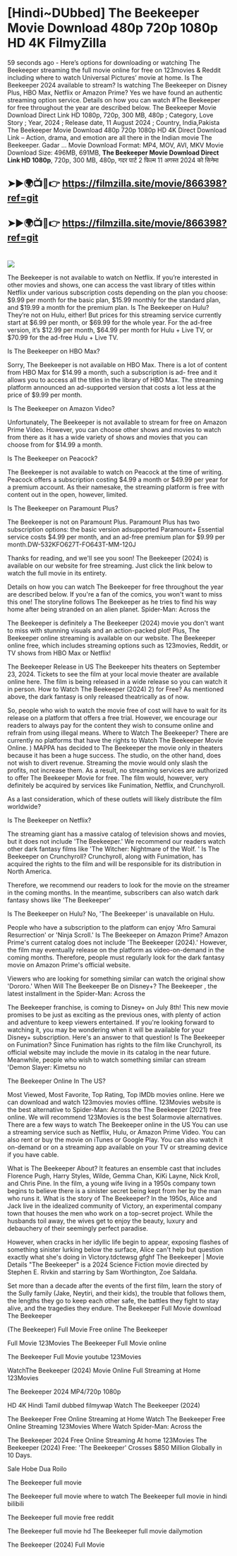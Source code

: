 # [Hindi~DUbbed] The Beekeeper Movie Download 480p 720p 1080p HD 4K FilmyZilla


59 seconds ago - Here’s options for downloading or watching The Beekeeper streaming the full movie online for free on 123movies & Reddit including where to watch Universal Pictures’ movie at home. Is The Beekeeper 2024 available to stream? Is watching The Beekeeper on Disney Plus, HBO Max, Netflix or Amazon Prime? Yes we have found an authentic streaming option service. Details on how you can watch #The Beekeeper for free throughout the year are described below. The Beekeeper Movie Download Direct Link HD 1080p, 720p, 300 MB, 480p ; Category, Love Story ; Year, 2024 ; Release date, 11 August 2024 ; Country, India,Pakista The Beekeeper Movie Download 480p 720p 1080p HD 4K Direct Download Link – Action, drama, and emotion are all there in the Indian movie The Beekeeper. Gadar ...
Movie Download Format: MP4, MOV, AVI, MKV
Movie Download Size: 496MB, 691MB, **The Beekeeper Movie Download Direct Link HD 1080p**, 720p, 300 MB, 480p, गदर पार्ट 2 फिल्म 11 अगस्त 2024 को सिनेमा

## ➤►🌍📺📱👉   https://filmzilla.site/movie/866398?ref=git

## ➤►🌍📺📱👉   https://filmzilla.site/movie/866398?ref=git

#

<img src="https://image.tmdb.org/t/p/w780//4MCKNAc6AbWjEsM2h9Xc29owo4z.jpg" />

The Beekeeper is not available to watch on Netflix. If you’re interested in other movies and shows, one can access the vast library of titles within Netflix under various subscription costs depending on the plan you choose: $9.99 per month for the basic plan, $15.99 monthly for the standard plan, and $19.99 a month for the premium plan. Is The Beekeeper on Hulu? They’re not on Hulu, either! But prices for this streaming service currently start at $6.99 per month, or $69.99 for the whole year. For the ad-free version, it’s $12.99 per month, $64.99 per month for Hulu + Live TV, or $70.99 for the ad-free Hulu + Live TV.

Is The Beekeeper on HBO Max?

Sorry, The Beekeeper is not available on HBO Max. There is a lot of content from HBO Max for $14.99 a month, such a subscription is ad- free and it allows you to access all the titles in the library of HBO Max. The streaming platform announced an ad-supported version that costs a lot less at the price of $9.99 per month.

Is The Beekeeper on Amazon Video?

Unfortunately, The Beekeeper is not available to stream for free on Amazon Prime Video. However, you can choose other shows and movies to watch from there as it has a wide variety of shows and movies that you can choose from for $14.99 a month.

Is The Beekeeper on Peacock?

The Beekeeper is not available to watch on Peacock at the time of writing. Peacock offers a subscription costing $4.99 a month or $49.99 per year for a premium account. As their namesake, the streaming platform is free with content out in the open, however, limited.

Is The Beekeeper on Paramount Plus?

The Beekeeper is not on Paramount Plus. Paramount Plus has two subscription options: the basic version adsupported Paramount+ Essential service costs $4.99 per month, and an ad-free premium plan for $9.99 per month.DW-532KFO627T-FO643T-MM-120J

Thanks for reading, and we'll see you soon! The Beekeeper (2024) is available on our website for free streaming. Just click the link below to watch the full movie in its entirety.

Details on how you can watch The Beekeeper for free throughout the year are described below. If you're a fan of the comics, you won't want to miss this one! The storyline follows The Beekeeper as he tries to find his way home after being stranded on an alien planet. Spider-Man: Across the

The Beekeeper is definitely a The Beekeeper (2024) movie you don't want to miss with stunning visuals and an action-packed plot! Plus, The Beekeeper online streaming is available on our website. The Beekeeper online free, which includes streaming options such as 123movies, Reddit, or TV shows from HBO Max or Netflix!

The Beekeeper Release in US The Beekeeper hits theaters on September 23, 2024. Tickets to see the film at your local movie theater are available online here. The film is being released in a wide release so you can watch it in person. How to Watch The Beekeeper (2024) 2) for Free? As mentioned above, the dark fantasy is only released theatrically as of now.

So, people who wish to watch the movie free of cost will have to wait for its release on a platform that offers a free trial. However, we encourage our readers to always pay for the content they wish to consume online and refrain from using illegal means. Where to Watch The Beekeeper? There are currently no platforms that have the rights to Watch The Beekeeper Movie Online. ) MAPPA has decided to The Beekeeper the movie only in theaters because it has been a huge success. The studio, on the other hand, does not wish to divert revenue. Streaming the movie would only slash the profits, not increase them. As a result, no streaming services are authorized to offer The Beekeeper Movie for free. The film would, however, very definitely be acquired by services like Funimation, Netflix, and Crunchyroll.

As a last consideration, which of these outlets will likely distribute the film worldwide?

Is The Beekeeper on Netflix?

The streaming giant has a massive catalog of television shows and movies, but it does not include 'The Beekeeper.' We recommend our readers watch other dark fantasy films like 'The Witcher: Nightmare of the Wolf. ' Is The Beekeeper on Crunchyroll? Crunchyroll, along with Funimation, has acquired the rights to the film and will be responsible for its distribution in North America.

Therefore, we recommend our readers to look for the movie on the streamer in the coming months. In the meantime, subscribers can also watch dark fantasy shows like 'The Beekeeper'

Is The Beekeeper on Hulu? No, 'The Beekeeper' is unavailable on Hulu.

People who have a subscription to the platform can enjoy 'Afro Samurai Resurrection' or 'Ninja Scroll.' Is The Beekeeper on Amazon Prime? Amazon Prime's current catalog does not include 'The Beekeeper (2024).' However, the film may eventually release on the platform as video-on-demand in the coming months. Therefore, people must regularly look for the dark fantasy movie on Amazon Prime's official website.

Viewers who are looking for something similar can watch the original show 'Dororo.' When Will The Beekeeper Be on Disney+? The Beekeeper , the latest installment in the Spider-Man: Across the

The Beekeeper franchise, is coming to Disney+ on July 8th! This new movie promises to be just as exciting as the previous ones, with plenty of action and adventure to keep viewers entertained. If you're looking forward to watching it, you may be wondering when it will be available for your Disney+ subscription. Here's an answer to that question! Is The Beekeeper on Funimation? Since Funimation has rights to the film like Crunchyroll, its official website may include the movie in its catalog in the near future. Meanwhile, people who wish to watch something similar can stream 'Demon Slayer: Kimetsu no

The Beekeeper Online In The US?

Most Viewed, Most Favorite, Top Rating, Top IMDb movies online. Here we can download and watch 123movies movies offline. 123Movies website is the best alternative to Spider-Man: Across the The Beekeeper (2021) free online. We will recommend 123Movies is the best Solarmovie alternatives. There are a few ways to watch The Beekeeper online in the US You can use a streaming service such as Netflix, Hulu, or Amazon Prime Video. You can also rent or buy the movie on iTunes or Google Play. You can also watch it on-demand or on a streaming app available on your TV or streaming device if you have cable.

What is The Beekeeper About? It features an ensemble cast that includes Florence Pugh, Harry Styles, Wilde, Gemma Chan, KiKi Layne, Nick Kroll, and Chris Pine. In the film, a young wife living in a 1950s company town begins to believe there is a sinister secret being kept from her by the man who runs it. What is the story of The Beekeeper? In the 1950s, Alice and Jack live in the idealized community of Victory, an experimental company town that houses the men who work on a top-secret project. While the husbands toil away, the wives get to enjoy the beauty, luxury and debauchery of their seemingly perfect paradise.

However, when cracks in her idyllic life begin to appear, exposing flashes of something sinister lurking below the surface, Alice can't help but question exactly what she's doing in Victory.tdctewsg gfghf The Beekeeper | Movie Details "The Beekeeper" is a 2024 Science Fiction movie directed by Stephen E. Rivkin and starring by Sam Worthington, Zoe Saldaña.

Set more than a decade after the events of the first film, learn the story of the Sully family (Jake, Neytiri, and their kids), the trouble that follows them, the lengths they go to keep each other safe, the battles they fight to stay alive, and the tragedies they endure. The Beekeeper Full Movie download The Beekeeper

(The Beekeeper) Full Movie Free online The Beekeeper

Full Movie 123Movies The Beekeeper Full Movie online

The Beekeeper Full Movie youtube 123Movies

WatchThe Beekeeper (2024) Movie Online Full Streaming at Home 123Movies

The Beekeeper 2024 MP4/720p 1080p

HD 4K Hindi Tamil dubbed filmywap Watch The Beekeeper (2024)

The Beekeeper Free Online Streaming at Home Watch The Beekeeper Free Online Streaming 123Movies Where Watch Spider-Man: Across the

The Beekeeper 2024 Free Online Streaming At home 123Movies The Beekeeper (2024) Free: 'The Beekeeper' Crosses $850 Million Globally in 10 Days.

Sale Hobe Dua Roilo

The Beekeeper full movie

The Beekeeper full movie where to watch The Beekeeper full movie in hindi bilibili

The Beekeeper full movie free reddit

The Beekeeper full movie hd The Beekeeper full movie dailymotion

The Beekeeper (2024) Full Movie